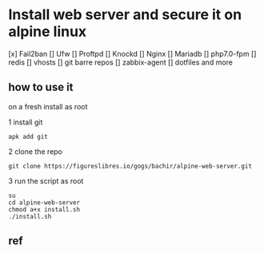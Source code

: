 # Install web server and secure it on alpine linux

[x] Fail2ban
[] Ufw
[] Proftpd
[] Knockd
[] Nginx
[] Mariadb
[] php7.0-fpm
[] redis
[] vhosts
[] git barre repos
[] zabbix-agent
[] dotfiles and more

## how to use it
on a fresh install
as root

1 install git
```
apk add git
```

2 clone the repo
```
git clone https://figureslibres.io/gogs/bachir/alpine-web-server.git
```

3 run the script as root
```
su
cd alpine-web-server
chmod a+x install.sh
./install.sh

```

## ref
